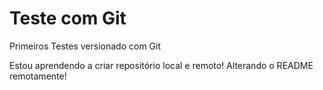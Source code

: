 # Teste com Git 
 Primeiros Testes versionado com Git

 Estou aprendendo a criar  repositório local e remoto!
 Alterando o README remotamente!
